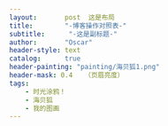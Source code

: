 ```yaml
---
layout:       post  这是布局
title:        "-博客操作对照表-"
subtitle:      "-这是副标题-"
author:       "Oscar"
header-style: text
catalog:      true
header-painting: "painting/海贝狐1.png"
header-mask: 0.4   （页眉亮度）
tags:
    - 时光涂鸦！
    - 海贝狐
    - 我的图画
---
```

